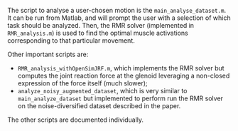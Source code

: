 The script to analyse a user-chosen motion is the `main_analyse_dataset.m`.
It can be run from Matlab, and will prompt the user with a selection of which task should be analyzed. Then, the RMR solver (implemented in `RMR_analysis.m`) is used to find the optimal muscle activations corresponding to that particular movement.

Other important scripts are:
- `RMR_analysis_withOpenSimJRF.m`, which implements the RMR solver but computes the joint reaction force at the glenoid leveraging a non-closed expression of the force itself (much slower);
- `analyze_noisy_augmented_dataset`, which is very similar to `main_analyze_dataset` but implemented to perform run the RMR solver on the noise-diversified dataset described in the paper.

The other scripts are documented individually.